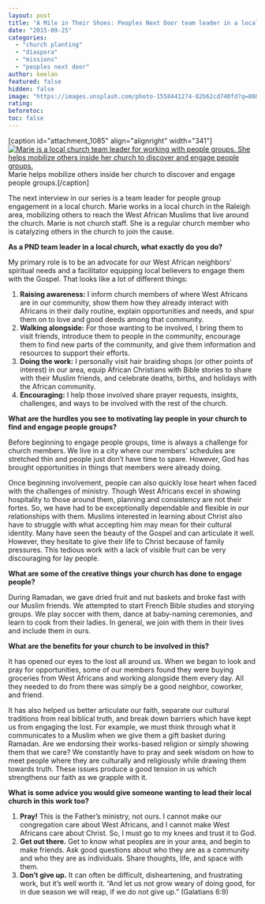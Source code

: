 ```yaml
---
layout: post
title: "A Mile in Their Shoes: Peoples Next Door team leader in a local church"
date: "2015-09-25"
categories: 
  - "church planting"
  - "diaspora"
  - "missions"
  - "peoples next door"
author: keelan
featured: false
hidden: false
image: "https://images.unsplash.com/photo-1558441274-82b62cd740fd?q=80&w=2070&auto=format&fit=crop&ixlib=rb-4.0.3&ixid=M3wxMjA3fDB8MHxwaG90by1wYWdlfHx8fGVufDB8fHx8fA%3D%3D"
rating:
beforetoc:
toc: false
---
```


\[caption id="attachment\_1085" align="alignright" width="341"\][![Marie is a local church team leader for working with people groups. She helps mobilize others inside her church to discover and engage people groups.](https://keelancook.files.wordpress.com/2020/08/68e7d-photo-1.jpeg?w=225&h=300)](https://keelancook.files.wordpress.com/2020/08/68e7d-photo-1.jpeg) Marie helps mobilize others inside her church to discover and engage people groups.\[/caption\]

The next interview in our series is a team leader for people group engagement in a local church. Marie works in a local church in the Raleigh area, mobilizing others to reach the West African Muslims that live around the church. Marie is not church staff. She is a regular church member who is catalyzing others in the church to join the cause.

**As a PND team leader in a local church, what exactly do you do?**

My primary role is to be an advocate for our West African neighbors’ spiritual needs and a facilitator equipping local believers to engage them with the Gospel. That looks like a lot of different things:

1. **Raising awareness:** I inform church members of where West Africans are in our community, show them how they already interact with Africans in their daily routine, explain opportunities and needs, and spur them on to love and good deeds among that community.
2. **Walking alongside:** For those wanting to be involved, I bring them to visit friends, introduce them to people in the community, encourage them to find new parts of the community, and give them information and resources to support their efforts.
3. **Doing the work:** I personally visit hair braiding shops (or other points of interest) in our area, equip African Christians with Bible stories to share with their Muslim friends, and celebrate deaths, births, and holidays with the African community. 
4. **Encouraging:** I help those involved share prayer requests, insights, challenges, and ways to be involved with the rest of the church.

**What are the hurdles you see to motivating lay people in your church to find and engage people groups?**

Before beginning to engage people groups, time is always a challenge for church members. We live in a city where our members’ schedules are stretched thin and people just don’t have time to spare. However, God has brought opportunities in things that members were already doing.

Once beginning involvement, people can also quickly lose heart when faced with the challenges of ministry. Though West Africans excel in showing hospitality to those around them, planning and consistency are not their fortes. So, we have had to be exceptionally dependable and flexible in our relationships with them. Muslims interested in learning about Christ also have to struggle with what accepting him may mean for their cultural identity. Many have seen the beauty of the Gospel and can articulate it well. However, they hesitate to give their life to Christ because of family pressures. This tedious work with a lack of visible fruit can be very discouraging for lay people.

**What are some of the creative things your church has done to engage people?**

During Ramadan, we gave dried fruit and nut baskets and broke fast with our Muslim friends. We attempted to start French Bible studies and storying groups. We play soccer with them, dance at baby-naming ceremonies, and learn to cook from their ladies. In general, we join with them in their lives and include them in ours.

**What are the benefits for your church to be involved in this?**

It has opened our eyes to the lost all around us. When we began to look and pray for opportunities, some of our members found they were buying groceries from West Africans and working alongside them every day. All they needed to do from there was simply be a good neighbor, coworker, and friend.

It has also helped us better articulate our faith, separate our cultural traditions from real biblical truth, and break down barriers which have kept us from engaging the lost. For example, we must think through what it communicates to a Muslim when we give them a gift basket during Ramadan. Are we endorsing their works-based religion or simply showing them that we care? We constantly have to pray and seek wisdom on how to meet people where they are culturally and religiously while drawing them towards truth. These issues produce a good tension in us which strengthens our faith as we grapple with it.

**What is some advice you would give someone wanting to lead their local church in this work too?**

1. **Pray!** This is the Father’s ministry, not ours. I cannot make our congregation care about West Africans, and I cannot make West Africans care about Christ. So, I must go to my knees and trust it to God.
2. **Get out there.** Get to know what peoples are in your area, and begin to make friends. Ask good questions about who they are as a community and who they are as individuals. Share thoughts, life, and space with them.
3. **Don’t give up.** It can often be difficult, disheartening, and frustrating work, but it’s well worth it. “And let us not grow weary of doing good, for in due season we will reap, if we do not give up.” (Galatians 6:9)
